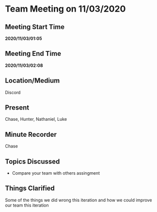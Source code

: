 # Team Meeting on 11/03/2020

## Meeting Start Time

**2020/11/03/01:05**

## Meeting End Time

**2020/11/03/02:08**

## Location/Medium

Discord

## Present

Chase,
Hunter,
Nathaniel,
Luke

## Minute Recorder

Chase

## Topics Discussed

- Compare your team with others assingment

## Things Clarified

Some of the things we did wrong this iteration and how we could improve our team this iteration